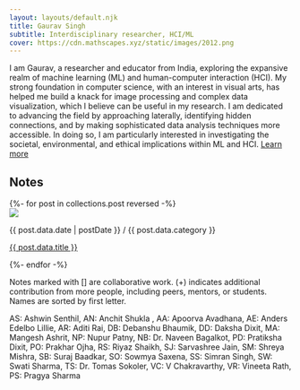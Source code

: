 ```yaml
---
layout: layouts/default.njk
title: Gaurav Singh
subtitle: Interdisciplinary researcher, HCI/ML
cover: https://cdn.mathscapes.xyz/static/images/2012.png
---  
```

   
I am Gaurav, a researcher and educator from India, exploring the expansive realm of machine learning (ML) and human-computer interaction (HCI). My strong foundation in computer science, with an interest in visual arts, has helped me build a knack for image processing and complex data visualization, which I believe can be useful in my research. I am dedicated to advancing the field by approaching laterally, identifying hidden connections, and by making sophisticated data analysis techniques more accessible. In doing so, I am particularly interested in investigating the societal, environmental, and ethical implications within ML and HCI. [Learn more](/about/)

<h2>Notes</h2>
  
<div>
    {%- for post in collections.post reversed -%}
    <div class="post">
        <img src="{{ post.data.cover }}" />
        <div>
            <p class="meta">{{ post.data.date | postDate }} / {{ post.data.category }} </p>
            <p><a href="{{ post.url | url}}">{{ post.data.title }}</a></p>
        </div>
    </div>
    {%- endfor -%}
</div>
  
Notes marked with [] are collaborative work. (+) indicates additional contribution from more people, including peers, mentors, or students. Names are sorted by first letter.
 
AS: Ashwin Senthil, AN: Anchit Shukla , AA: Apoorva Avadhana, AE: Anders Edelbo Lillie, AR: Aditi Rai, DB: Debanshu Bhaumik, DD: Daksha Dixit, MA: Mangesh Ashrit, NP: Nupur Patny, NB: Dr. Naveen Bagalkot, PD: Pratiksha Dixit, PO: Prakhar Ojha, RS: Riyaz Shaikh, SJ: Sarvashree Jain, SM: Shreya Mishra, SB: Suraj Baadkar, SO: Sowmya Saxena, SS: Simran Singh, SW: Swati Sharma, TS: Dr. Tomas Sokoler, VC: V Chakravarthy, VR: Vineeta Rath, PS: Pragya Sharma
 